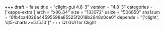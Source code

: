 +++
draft = false
title = "clight-gui 4.8-3"
version = "4.8-3"
categories = ['xapps-extra']
arch = "x86_64"
size = "133072"
usize = "506850"
sha1sum = "6fb4ca4026a44595598a85525f2018b2648c0ce0"
depends = "['clight', 'qt5-charts>=5.15.10']"
+++
Qt GUI for Clight